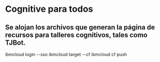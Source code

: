 # Cognitive para todos
## Se alojan los archivos que generan la página de recursos para talleres cognitivos, tales como TJBot.

ibmcloud login --sso
ibmcloud target --cf
ibmcloud cf push